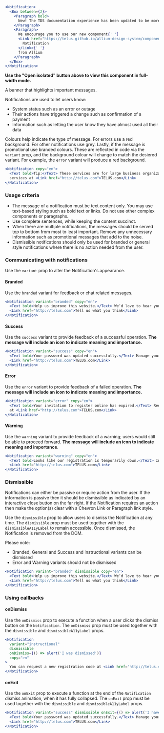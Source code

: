 ```jsx noeditor
<Notification>
  <Box between={2}>
    <Paragraph bold>
      New! The TDS documentation experience has been updated to be more performant!
    </Paragraph>
    <Paragraph>
      We encourage you to use our new component{' '}
      <Link href="https://telus.github.io/allium-design-system/components/components/notification">
        Notification
      </Link>{' '}
      from Allium
    </Paragraph>
  </Box>
</Notification>
```

**Use the "Open isolated" button above to view this component in full-width mode.**

A banner that highlights important messages.

Notifications are used to let users know:

- System status such as an error or outage
- Their actions have triggered a change such as confirmation of a payment
- Information such as letting the user know they have almost used all their data

Colours help indicate the type of message. For errors use a red background. For other notifications use grey. Lastly, if the message is promotional use branded colours. These are reflected in code via the `variant` prop, and the background colour will change to match the desiered variant. For example, the `error` variant will produce a red background.

```jsx { "props": { "className": "docs_full-width-playground" } }
<Notification copy="en">
  <Text bold>Tip:</Text> These services are for large business organizations. Order products and
  services at <Link href="http://telus.com">TELUS.com</Link>
</Notification>
```

### Usage criteria

- The message of a notification must be text content only. You may use text-based styling such as bold text or links. Do
  not use other complex components or paragraphs.
- Use complete sentences, while keeping the content succinct.
- When there are multiple notifications, the messages should be served top to bottom from most to least important. Remove any unnecessary information such as promotional messages that add to the noise.
- Dismissible notifications should only be used for branded or general style notifications where there is no action needed from the user.

### Communicating with notifications

Use the `variant` prop to alter the Notification's appearance.

#### Branded

Use the `branded` variant for feedback or chat related messages.

```jsx { "props": { "className": "docs_full-width-playground" } }
<Notification variant="branded" copy="en">
  <Text bold>Help us improve this website.</Text> We’d love to hear your feedback.{' '}
  <Link href="http://telus.com">Tell us what you think</Link>
</Notification>
```

#### Success

Use the `success` variant to provide feedback of a successful operation. **The message will include an icon to indicate meaning and importance.**

```jsx { "props": { "className": "docs_full-width-playground" } }
<Notification variant="success" copy="en">
  <Text bold>Your password was updated successfully.</Text> Manage your profile at{' '}
  <Link href="http://telus.com">TELUS.com</Link>
</Notification>
```

#### Error

Use the `error` variant to provide feedback of a failed operation. **The message will include an icon to indicate meaning and importance.**

```jsx { "props": { "className": "docs_full-width-playground" } }
<Notification variant="error" copy="en">
  <Text bold>Your invitation to register online has expired.</Text> Request a new registration code
  at <Link href="http://telus.com">TELUS.com</Link>
</Notification>
```

#### Warning

Use the `warning` variant to provide feedback of a warning; users would still be able to proceed forward. **The message will include an icon to indicate meaning and importance.**

```jsx { "props": { "className": "docs_full-width-playground" } }
<Notification variant="warning" copy="en">
  <Text bold>Looks like our registration is temporarily down.</Text> In the meantime, return to{' '}
  <Link href="http://telus.com">TELUS.com</Link>
</Notification>
```

### Dismissible

Notifications can either be passive or require action from the user. If the information is passive then it should be dismissible as indicated by an interactive close button on the far right. If the Notification requires an action then make the option(s) clear with a Chevron Link or Paragraph link style.

Use the `dismissible` prop to allow users to dismiss the Notification at any time. The `dismissible` prop must be used together with the `dismissibleA11yLabel` to remain accessible. Once dismissed, the Notification is removed from the DOM.

Please note:

- Branded, General and Success and Instructional variants can be dismissed
- Error and Warning variants should not be dismissed

```jsx { "props": { "className": "docs_full-width-playground" } }
<Notification variant="branded" dismissible copy="en">
  <Text bold>Help us improve this website.</Text> We’d love to hear your feedback.{' '}
  <Link href="http://telus.com">Tell us what you think</Link>
</Notification>
```

### Using callbacks

#### onDismiss

Use the `onDismiss` prop to execute a function when a user clicks the dismiss button on the `Notification`. The `onDismiss` prop must be used together with the `dismissible` and `dismissibleA11yLabel` props.

```jsx { "props": { "className": "docs_full-width-playground" } }
<Notification
  variant="instructional"
  dismissible
  onDismiss={() => alert('I was dismissed')}
  copy="en"
>
  You can request a new registration code at <Link href="http://telus.com">TELUS.com</Link>
</Notification>
```

#### onExit

Use the `onExit` prop to execute a function at the end of the `Notification` dismiss animation, when it has fully collapsed. The `onExit` prop must be used together with the `dismissible` and `dismissibleA11yLabel` props.

```jsx { "props": { "className": "docs_full-width-playground" } }
<Notification variant="success" dismissible onExit={() => alert('I have exited')} copy="en">
  <Text bold>Your password was updated successfully.</Text> Manage your profile at{' '}
  <Link href="http://telus.com">TELUS.com</Link>
</Notification>
```
